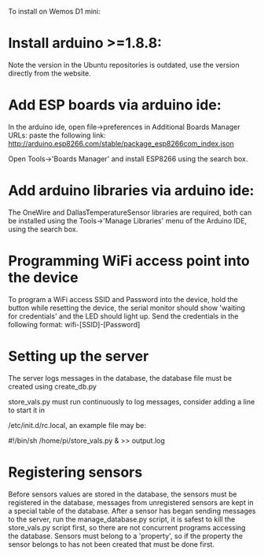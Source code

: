 To install on Wemos D1 mini:

# Install arduino >=1.8.8:
Note the version in the Ubuntu repositories is outdated, use the version
directly from the website.

# Add ESP boards via arduino ide:
In the arduino ide, open file->preferences
in Additional Boards Manager URLs: paste the following link:
http://arduino.esp8266.com/stable/package_esp8266com_index.json

Open Tools->'Boards Manager' and install ESP8266 using the search box.

# Add arduino libraries via arduino ide:
The OneWire and DallasTemperatureSensor libraries are required, both can
be installed using the Tools->'Manage Libraries' menu of the Arduino IDE,
using the search box.

# Programming WiFi access point into the device
To program a WiFi access SSID and Password into the device, hold the button
while resetting the device, the serial monitor should show 'waiting for credentials'
and the LED should light up. Send the credentials in the following format:
wifi-[SSID]-[Password]

# Setting up the server
The server logs messages in the database, the database file must be created using create_db.py

store_vals.py must run continuously to log messages, consider adding a line to start it in

/etc/init.d/rc.local, an example file may be:

#!/bin/sh
/home/pi/store_vals.py & >> output.log

# Registering sensors
Before sensors values are stored in the database, the sensors must be registered in the database,
messages from unregistered sensors are kept in a special table of the database. After a sensor has
began sending messages to the server, run the manage_database.py script, it is safest to kill the
store_vals.py script first, so there are not concurrent programs accessing the database. Sensors
must belong to a 'property', so if the property the sensor belongs to has not been created that must
be done first.
